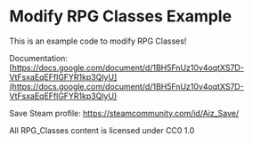 # Modify RPG Classes Example
This is an example code to modify RPG Classes!

Documentation: [https://docs.google.com/document/d/1BH5FnUz10v4oqtXS7D-VtFsxaEqEFflGFYR1kp3QlyU](https://docs.google.com/document/d/1BH5FnUz10v4oqtXS7D-VtFsxaEqEFflGFYR1kp3QlyU)

Save Steam profile: https://steamcommunity.com/id/Aiz_Save/

All RPG_Classes content is licensed under CC0 1.0